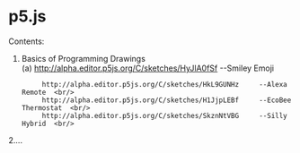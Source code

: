 # p5.js
Contents:
  1. Basics of Programming Drawings  <br/>
              (a) http://alpha.editor.p5js.org/C/sketches/HyJlA0fSf     --Smiley Emoji  <br/>
              
              http://alpha.editor.p5js.org/C/sketches/HkL9GUNHz     --Alexa Remote  <br/>
              http://alpha.editor.p5js.org/C/sketches/H1JjpLEBf     --EcoBee Thermostat  <br/>
              http://alpha.editor.p5js.org/C/sketches/SkznNtVBG     --Silly Hybrid  <br/>
  2....
